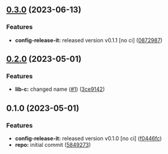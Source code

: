 

## [0.3.0](https://github.com/seonghyeonkimm/monorepo-semantic-releases/compare/@mono/lib-c-v0.2.0...@mono/lib-c-v0.3.0) (2023-06-13)


### Features

* **config-release-it:** released version v0.1.1 [no ci] ([0872987](https://github.com/seonghyeonkimm/monorepo-semantic-releases/commit/0872987a86f860f38226a07e07ee1b473b4fccf7))

## [0.2.0](https://github.com/b12k/monorepo-semantic-releases/compare/@mono/lib-c-v0.1.0...@mono/lib-c-v0.2.0) (2023-05-01)


### Features

* **lib-c:** changed name ([#1](https://github.com/b12k/monorepo-semantic-releases/issues/1)) ([3ce9142](https://github.com/b12k/monorepo-semantic-releases/commit/3ce9142c8e250906c3054c4e8533e121929f5c75))

## 0.1.0 (2023-05-01)


### Features

* **config-release-it:** released version v0.1.0 [no ci] ([f0446fc](https://github.com/b12k/monorepo-semantic-releases/commit/f0446fc59c62a71c8d9847d38f6de84f001540ad))
* **repo:** initial commit ([5849273](https://github.com/b12k/monorepo-semantic-releases/commit/58492737f01fe3a2fd98e0b2b3c0646e6850a8db))